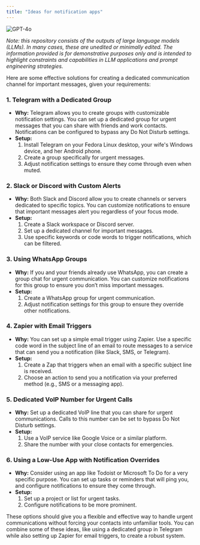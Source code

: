 ```yaml
---
title: "Ideas for notification apps"
---
```

![GPT-4o](https://img.shields.io/badge/GPT--4o-3333FF?style=for-the-badge&logo=openai&logoColor=white)



*Note: this repository consists of the outputs of large language models (LLMs). In many cases, these are unedited or minimally edited. The information provided is for demonstrative purposes only and is intended to highlight constraints and capabilities in LLM applications and prompt engineering strategies.*


Here are some effective solutions for creating a dedicated communication channel for important messages, given your requirements:

### 1. **Telegram with a Dedicated Group**
   - **Why:** Telegram allows you to create groups with customizable notification settings. You can set up a dedicated group for urgent messages that you can share with friends and work contacts. Notifications can be configured to bypass any Do Not Disturb settings.
   - **Setup:** 
     1. Install Telegram on your Fedora Linux desktop, your wife's Windows device, and her Android phone.
     2. Create a group specifically for urgent messages.
     3. Adjust notification settings to ensure they come through even when muted.

### 2. **Slack or Discord with Custom Alerts**
   - **Why:** Both Slack and Discord allow you to create channels or servers dedicated to specific topics. You can customize notifications to ensure that important messages alert you regardless of your focus mode.
   - **Setup:**
     1. Create a Slack workspace or Discord server.
     2. Set up a dedicated channel for important messages.
     3. Use specific keywords or code words to trigger notifications, which can be filtered.

### 3. **Using WhatsApp Groups**
   - **Why:** If you and your friends already use WhatsApp, you can create a group chat for urgent communication. You can customize notifications for this group to ensure you don’t miss important messages.
   - **Setup:**
     1. Create a WhatsApp group for urgent communication.
     2. Adjust notification settings for this group to ensure they override other notifications.

### 4. **Zapier with Email Triggers**
   - **Why:** You can set up a simple email trigger using Zapier. Use a specific code word in the subject line of an email to route messages to a service that can send you a notification (like Slack, SMS, or Telegram).
   - **Setup:**
     1. Create a Zap that triggers when an email with a specific subject line is received.
     2. Choose an action to send you a notification via your preferred method (e.g., SMS or a messaging app).

### 5. **Dedicated VoIP Number for Urgent Calls**
   - **Why:** Set up a dedicated VoIP line that you can share for urgent communications. Calls to this number can be set to bypass Do Not Disturb settings.
   - **Setup:**
     1. Use a VoIP service like Google Voice or a similar platform.
     2. Share the number with your close contacts for emergencies.

### 6. **Using a Low-Use App with Notification Overrides**
   - **Why:** Consider using an app like Todoist or Microsoft To Do for a very specific purpose. You can set up tasks or reminders that will ping you, and configure notifications to ensure they come through.
   - **Setup:**
     1. Set up a project or list for urgent tasks.
     2. Configure notifications to be more prominent.

These options should give you a flexible and effective way to handle urgent communications without forcing your contacts into unfamiliar tools. You can combine some of these ideas, like using a dedicated group in Telegram while also setting up Zapier for email triggers, to create a robust system.